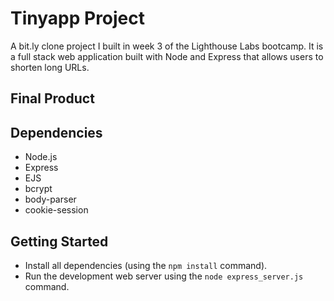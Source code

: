 # Tinyapp Project

A bit.ly clone project I built in week 3 of the Lighthouse Labs bootcamp. It is a full stack web application built with Node and Express that allows users to shorten long URLs. 

## Final Product

## Dependencies

- Node.js
- Express
- EJS
- bcrypt
- body-parser
- cookie-session

## Getting Started

- Install all dependencies (using the `npm install` command).
- Run the development web server using the `node express_server.js` command.